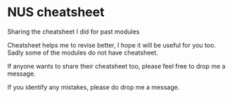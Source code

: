 # NUS cheatsheet
Sharing the cheatsheet I did for past modules

Cheatsheet helps me to revise better, I hope it will be useful for you too.
Sadly some of the modules do not have cheatsheet.

If anyone wants to share their cheatsheet too, please feel free to drop me a message.

If you identify any mistakes, please do drop me a message.
